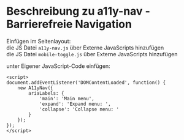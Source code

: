 # Beschreibung zu a11y-nav - Barrierefreie Navigation
Einfügen im Seitenlayout:  
die JS Datei `a11y-nav.js` über Externe JavaScripts hinzufügen  
die JS Datei `mobile-toggle.js` über Externe JavaScripts hinzufügen  
  
unter Eigener JavaScript-Code einfügen:  

````
<script>
document.addEventListener('DOMContentLoaded', function() {
    new A11yNav({
        ariaLabels: {
            'main': 'Main menu',
            'expand': 'Expand menu: ',
            'collapse': 'Collapse menu: '
        }
    });
});
</script>
````


